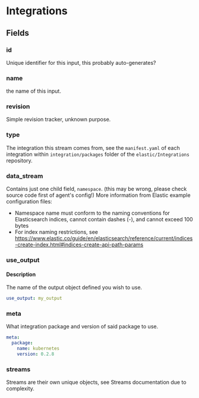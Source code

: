 # Integrations

## Fields

### id

Unique identifier for this input, this probably auto-generates?

### name

the name of this input.

### revision

Simple revision tracker, unknown purpose.

### type

The integration this stream comes from, see the `manifest.yaml` of each integration within `integration/packages` folder of the `elastic/Integrations` repository.

### data_stream

Contains just one child field, `namespace`. (this may be wrong, please check source code first of agent's config!) More information from Elastic example configuration files:

* Namespace name must conform to the naming conventions for Elasticsearch indices, cannot contain dashes (-), and cannot exceed 100 bytes
* For index naming restrictions, see https://www.elastic.co/guide/en/elasticsearch/reference/current/indices-create-index.html#indices-create-api-path-params

### use_output

#### Description

The name of the output object defined you wish to use.

```yaml
use_output: my_output
```

### meta

What integration package and version of said package to use.

```yaml
meta:
  package:
    name: kubernetes
    version: 0.2.8
```

### streams

Streams are their own unique objects, see Streams documentation due to complexity.
